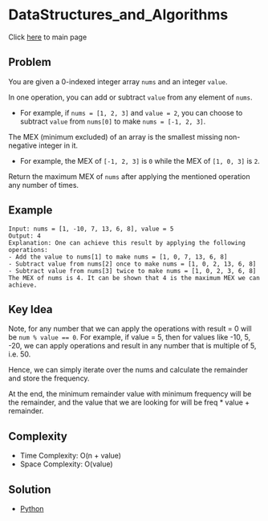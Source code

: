 # DataStructures_and_Algorithms
Click [here](../../README.md) to main page

## Problem
You are given a 0-indexed integer array `nums` and an integer `value`.

In one operation, you can add or subtract `value` from any element of `nums`.
- For example, if `nums = [1, 2, 3]` and `value = 2`, you can choose to subtract `value` from `nums[0]` to make `nums = [-1, 2, 3]`.

The MEX (minimum excluded) of an array is the smallest missing non-negative integer in it.
- For example, the MEX of `[-1, 2, 3]` is `0` while the MEX of `[1, 0, 3]` is `2`.

Return the maximum MEX of `nums` after applying the mentioned operation any number of times.

## Example
```
Input: nums = [1, -10, 7, 13, 6, 8], value = 5
Output: 4
Explanation: One can achieve this result by applying the following operations:
- Add the value to nums[1] to make nums = [1, 0, 7, 13, 6, 8]
- Subtract value from nums[2] once to make nums = [1, 0, 2, 13, 6, 8]
- Subtract value from nums[3] twice to make nums = [1, 0, 2, 3, 6, 8]
The MEX of nums is 4. It can be shown that 4 is the maximum MEX we can achieve.
```

## Key Idea
Note, for any number that we can apply the operations with result = 0 will be `num % value == 0`. For example, if value = 5, then for values like -10, 5, -20, we can apply operations and result in any number that is multiple of 5, i.e. 50.

Hence, we can simply iterate over the nums and calculate the remainder and store the frequency.

At the end, the minimum remainder value with minimum frequency will be the remainder, and the value that we are looking for will be freq * value + remainder.

## Complexity
- Time Complexity: O(n + value)
- Space Complexity: O(value)

## Solution
- [Python](./solution.py)